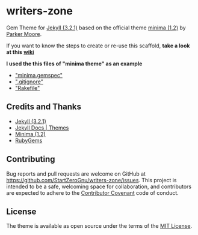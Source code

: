 # writers-zone

Gem Theme for [Jekyll (3.2.1)](https://jekyllrb.com/) based on the official theme
[minima (1.2)](https://github.com/jekyll/minima) by
[Parker Moore](https://github.com/parkr).

If you want to know the steps to create or re-use this scaffold, **take a look at this** [**wiki**](https://github.com/StartZeroGnu/gem-themes/wiki)

**I used the this files of "minima theme" as an example**

* ["minima.gemspec"](https://github.com/jekyll/minima/blob/master/minima.gemspec)
* [".gitignore"](https://github.com/jekyll/minima/blob/master/.gitignore)
* ["Rakefile"](https://github.com/jekyll/minima/blob/master/Rakefile)

## Credits and Thanks

* [Jekyll (3.2.1)](http://jekyllrb.com)
* [Jekyll Docs | Themes](http://jekyllrb.com/docs/themes/)
* [Minima (1.2)](https://github.com/jekyll/minima)
* [RubyGems](https://rubygems.org)

## Contributing

Bug reports and pull requests are welcome on GitHub at https://github.com/StartZeroGnu/writers-zone/issues. This project is intended to be a safe, welcoming space for collaboration, and contributors are expected to adhere to the [Contributor Covenant](http://contributor-covenant.org) code of conduct.

## License

The theme is available as open source under the terms of the [MIT License](/LICENSE.txt).
